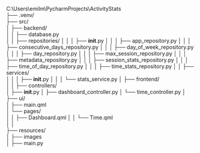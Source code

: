 
C:\Users\emilm\PycharmProjects\ActivityStats\
├── .venv/                  
├── src/                   
│   ├── backend/            
│   │   ├── database.py     
│   │   ├── repositories/
│   │   │   ├── __init__.py
│   │   │   ├── app_repository.py
│   │   │   ├── consecutive_days_repository.py
│   │   │   ├── day_of_week_repository.py
│   │   │   ├── day_repository.py
│   │   │   ├── max_session_repository.py
│   │   │   ├── metadata_repository.py
│   │   │   ├── session_stats_repository.py
│   │   │   ├── time_of_day_repository.py
│   │   │   ├── time_stats_repository.py
│   │   ├── services/  
│   │   │   ├── __init__.py
│   │   │   └── stats_service.py
│   ├── frontend/          
│   │   ├── controllers/    
│           ├── __init__.py
│           ├── dashboard_controller.py
│           └── time_controller.py
│              
├── ui/                 
│   ├── main.qml        
│   └── pages/          
│   │     ├── Dashboard.qml
│   │     └── Time.qml    
│   │     
├── resources/                 
│     ├── images      
│
├── main.py                 